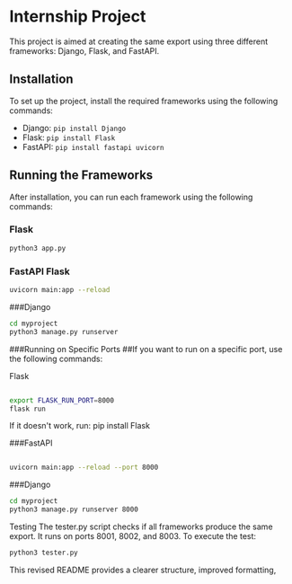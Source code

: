 # Internship Project

This project is aimed at creating the same export using three different frameworks: Django, Flask, and FastAPI.

## Installation

To set up the project, install the required frameworks using the following commands:

- Django: `pip install Django`
- Flask: `pip install Flask`
- FastAPI: `pip install fastapi uvicorn`

## Running the Frameworks

After installation, you can run each framework using the following commands:

### Flask

```bash
python3 app.py
```

###  FastAPI Flask
```bash
uvicorn main:app --reload
```

###Django
```bash
cd myproject
python3 manage.py runserver
```

###Running on Specific Ports
##If you want to run on a specific port, use the following commands:

Flask
```bash

export FLASK_RUN_PORT=8000
flask run
```
 If it doesn't work, run: pip install Flask

###FastAPI
```bash

uvicorn main:app --reload --port 8000
```

###Django
```bash
cd myproject
python3 manage.py runserver 8000
```

Testing
The tester.py script checks if all frameworks produce the same export. It runs on ports 8001, 8002, and 8003. To execute the test:

```bash
python3 tester.py
```
This revised README provides a clearer structure, improved formatting,
